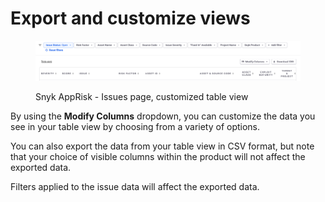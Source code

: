 # Export and customize views

<figure><img src="../../../.gitbook/assets/image (8).png" alt=""><figcaption><p>Snyk AppRisk - Issues page, customized table view</p></figcaption></figure>

By using the **Modify Columns** dropdown, you can customize the data you see in your table view by choosing from a variety of options.

You can also export the data from your table view in CSV format, but note that your choice of visible columns within the product will not affect the exported data.

Filters applied to the issue data will affect the exported data.
